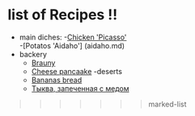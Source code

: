 # list of Recipes !!

- main diches:
	-[Chicken 'Picasso'](chicken.md)  
	-[Potatos 'Aidaho'] (aidaho.md)
- backery
	- [Brauny](brownie.md)
	- [Cheese pancaake](cheese_pancakes)
-deserts
	- [Bananas bread](bananas.md)
	- [Тыква, запеченная с медом](dovleac.md)
>>>>>>> marked-list
